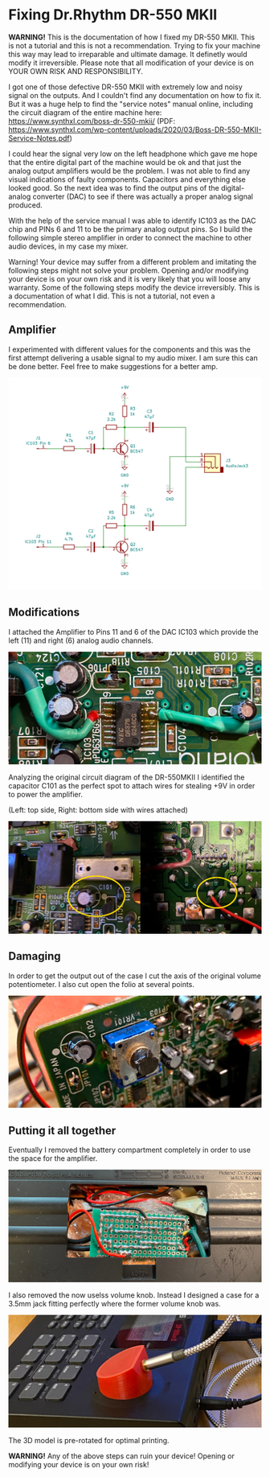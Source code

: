 # Fixing Dr.Rhythm DR-550 MKII 

**WARNING!** This is the documentation of how I fixed my DR-550 MKII. This is not a tutorial and this is not a recommendation. Trying to fix your machine this way may lead to irreparable and ultimate damage. It definetly would modify it irreversible. Please note that all modification of your device is on YOUR OWN RISK AND RESPONSIBILITY.

I got one of those defective DR-550 MKII with extremely low and noisy signal on the outputs. And I couldn't find any documentation on how to fix it. But it was a huge help to find the "service notes" manual online, including the circuit diagram of the entire machine here: https://www.synthxl.com/boss-dr-550-mkii/ (PDF: https://www.synthxl.com/wp-content/uploads/2020/03/Boss-DR-550-MKII-Service-Notes.pdf)

I could hear the signal very low on the left headphone which gave me hope that the entire digital part of the machine would be ok and that just the analog output amplifiers would be the problem. I was not able to find any visual indications of faulty components. Capacitors and everything else looked good. So the next idea was to find the output pins of the digital-analog converter (DAC) to see if there was actually a proper analog signal produced.

With the help of the service manual I was able to identify IC103 as the DAC chip and PINs 6 and 11 to be the primary analog output pins. So I build the following simple stereo amplifier in order to connect the machine to other audio devices, in my case my mixer.

Warning! Your device may suffer from a different problem and imitating the following steps might not solve your problem. Opening and/or modifying your device is on your own risk and it is very likely that you will loose any warranty. Some of the following steps modify the device irreversibly. This is a documentation of what I did. This is not a tutorial, not even a recommendation.

## Amplifier

I experimented with different values for the components and this was the first attempt delivering a usable signal to my audio mixer. I am sure this can be done better. Feel free to make suggestions for a better amp.

![Stereo Amplifier](amplifier/circuit.png)

## Modifications

I attached the Amplifier to Pins 11 and 6 of the DAC IC103 which provide the left (11) and right (6) analog audio channels.

![ataching to DAC](photos/IC103.jpeg)

Analyzing the original circuit diagram of the DR-550MKII I identified the capacitor C101 as the perfect spot to attach wires for stealing +9V in order to power the amplifier. 

(Left: top side, Right: bottom side with wires attached)

![powering the DAC](photos/C101.jpeg)

## Damaging

In order to get the output out of the case I cut the axis of the original volume potentiometer. I also cut open the folio at several points.

![cutting](photos/shortpoti.jpeg)

## Putting it all together

Eventually I removed the battery compartment completely in order to use the space for the amplifier.

![cutting](photos/battcomp.jpg)

I also removed the now uselss volume knob. Instead I designed a case for a 3.5mm jack fitting perfectly where the former volume knob was.

![cutting](photos/new.jpg)

The 3D model is pre-rotated for optimal printing.

**WARNING!** Any of the above steps can ruin your device! Opening or modifying your device is on your own risk!
